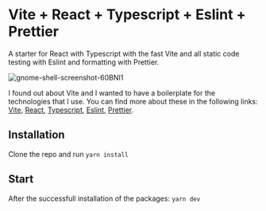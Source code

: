 # Vite + React + Typescript + Eslint + Prettier

A starter for React with Typescript with the fast Vite and all static code testing with Eslint and formatting with Prettier.

![gnome-shell-screenshot-60BNI1](https://user-images.githubusercontent.com/53972764/156591170-b9700402-b9c8-4923-9792-5c061a9e6fa5.png)

I found out about Vite and I wanted to have a boilerplate for the technologies that I use. You can find more about these in the following links: [Vite](https://github.com/vitejs/vite), [React](https://reactjs.org/), [Typescript](https://www.typescriptlang.org/), [Eslint](https://eslint.org/), [Prettier](https://prettier.io/).

## Installation

Clone the repo and run `yarn install`

## Start

After the successfull installation of the packages: `yarn dev`
